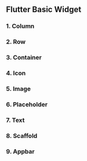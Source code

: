 ## Flutter Basic Widget

 ### 1. Column
 ### 2. Row
 ### 3. Container
 ### 4. Icon
 ### 5. Image
 ### 6. Placeholder
 ### 7. Text
 ### 8. Scaffold
 ### 9. Appbar

